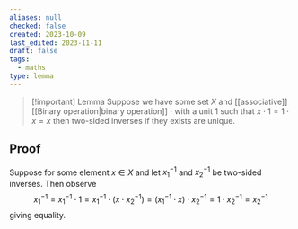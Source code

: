 ```yaml
---
aliases: null
checked: false
created: 2023-10-09
last_edited: 2023-11-11
draft: false
tags:
  - maths
type: lemma
---
```

>[!important] Lemma
>Suppose we have some set $X$ and [[associative]] [[Binary operation|binary operation]] $\cdot$  with a unit $1$ such that $x \cdot 1 = 1 \cdot x = x$ then two-sided inverses if they exists are unique.

## Proof

Suppose for some element $x \in X$ and let $x_1^{-1}$ and $x_2^{-1}$ be two-sided inverses. Then observe
$$
x_1^{-1} = x_1^{-1} \cdot 1 = x_1^{-1} \cdot ( x \cdot x_2^{-1}) = (x_1^{-1} \cdot x) \cdot x_2^{-1} = 1 \cdot x_2^{-1} = x_2^{-1}
$$
giving equality.
